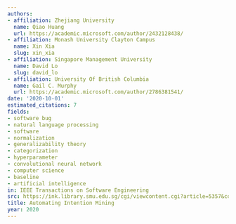 ```yaml
---
authors:
- affiliation: Zhejiang University
  name: Qiao Huang
  url: https://academic.microsoft.com/author/2432128438/
- affiliation: Monash University Clayton Campus
  name: Xin Xia
  slug: xin_xia
- affiliation: Singapore Management University
  name: David Lo
  slug: david_lo
- affiliation: University Of British Columbia
  name: Gail C. Murphy
  url: https://academic.microsoft.com/author/2786381541/
date: '2020-10-01'
estimated_citations: 7
fields:
- software bug
- natural language processing
- software
- normalization
- generalizability theory
- categorization
- hyperparameter
- convolutional neural network
- computer science
- baseline
- artificial intelligence
in: IEEE Transactions on Software Engineering
src: https://ink.library.smu.edu.sg/cgi/viewcontent.cgi?article=5357&context=sis_research
title: Automating Intention Mining
year: 2020
---
```

